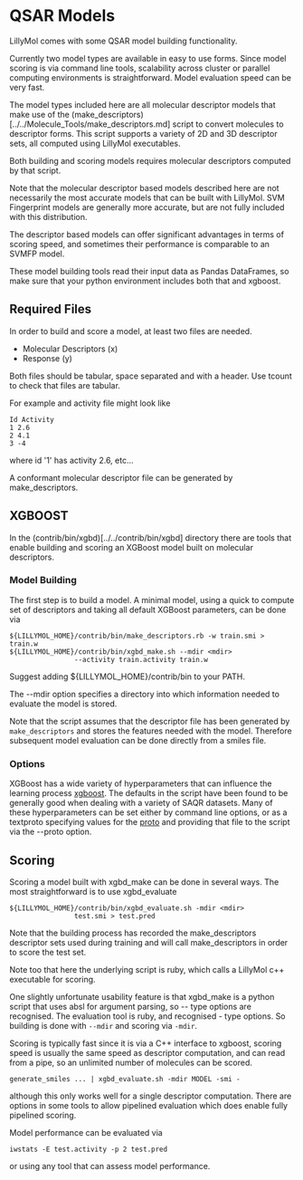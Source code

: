 # QSAR Models
LillyMol comes with some QSAR model building functionality.

Currently two model types are available in easy to use forms. Since
model scoring is via command line tools, scalability across cluster
or parallel computing environments is straightforward. Model evaluation
speed can be very fast.

The model types included here are all molecular descriptor models
that make use of the (make_descriptors)[../../Molecule_Tools/make_descriptors.md]
script to convert molecules to descriptor forms. This script supports a variety
of 2D and 3D descriptor sets, all computed using LillyMol executables.

Both building and scoring models requires molecular descriptors computed by that
script.

Note that the molecular descriptor based models described here are not necessarily
the most accurate models that can be built with LillyMol. SVM Fingerprint models
are generally more accurate, but are not fully included with this distribution.

The descriptor based models can offer significant advantages in terms of scoring
speed, and sometimes their performance is comparable to an SVMFP model.

These model building tools read their input data as Pandas DataFrames, so
make sure that your python environment includes both that and xgboost.

## Required Files

In order to build and score a model, at least two files are needed.

* Molecular Descriptors (x)
* Response (y)

Both files should be tabular, space separated and with a header. Use tcount
to check that files are tabular.

For example and activity file might look like
```
Id Activity
1 2.6
2 4.1
3 -4
```

where id '1' has activity 2.6, etc...

A conformant molecular descriptor file can be generated by make_descriptors.

## XGBOOST
In the (contrib/bin/xgbd)[../../contrib/bin/xgbd] directory there
are tools that enable building and scoring an XGBoost model built on molecular
descriptors.

### Model Building
The first step is to build a model. A minimal model, using a quick to compute
set of descriptors and taking all default XGBoost parameters, can be done via
```
${LILLYMOL_HOME}/contrib/bin/make_descriptors.rb -w train.smi > train.w
${LILLYMOL_HOME}/contrib/bin/xgbd_make.sh --mdir <mdir>
                --activity train.activity train.w
```

Suggest adding ${LILLYMOL_HOME}/contrib/bin to your PATH.

The --mdir option specifies a directory into which information needed to evaluate
the model is stored.

Note that the script assumes that the descriptor file has been generated by
`make_descriptors` and stores the features needed with the model. Therefore
subsequent model evaluation can be done directly from a smiles file.

### Options
XGBoost has a wide variety of hyperparameters that can influence the
learning process [xgboost](https://xgboost.readthedocs.io/en/stable/parameter.html).
The defaults in the script have been found to be generally
good when dealing with a variety of SAQR datasets.
Many of these hyperparameters can be set either by command line options, or as
a textproto specifying values for the [proto](src/./xgboost/xgboost_model.proto)
and providing that file to the script via the --proto option.

## Scoring
Scoring a model built with xgbd_make can be done in several ways. The most straightforward
is to use xgbd_evaluate

```
${LILLYMOL_HOME}/contrib/bin/xgbd_evaluate.sh -mdir <mdir>
                test.smi > test.pred
```

Note that the building process has recorded the make_descriptors descriptor sets
used during training and will call make_descriptors in order to score the
test set.

Note too that here the underlying script is ruby, which calls a LillyMol
c++ executable for scoring.

One slightly unfortunate usability feature is that xgbd_make is a python script
that uses absl for argument parsing, so -- type options are recognised. The
evaluation tool is ruby, and recognised - type options. So building is done with
`--mdir` and scoring via `-mdir`.

Scoring is typically fast since it is via a C++ interface to xgboost, scoring
speed is usually the same speed as descriptor computation, and can read from
a pipe, so an unlimited number of molecules can be scored.
```
generate_smiles ... | xgbd_evaluate.sh -mdir MODEL -smi -
```

although this only works well for a single descriptor computation. There are
options in some tools to allow pipelined evaluation which does enable
fully pipelined scoring.

Model performance can be evaluated via
```
iwstats -E test.activity -p 2 test.pred
```

or using any tool that can assess model performance.

